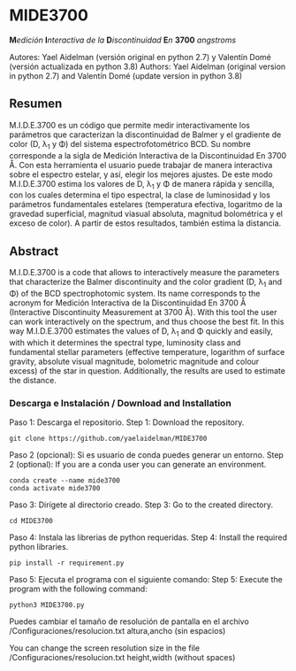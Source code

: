 # MIDE3700

**M***edición* **I***nteractiva de la* **D***iscontinuidad* **E***n* **3700** *angstroms*

Autores: Yael Aidelman (versión original en python 2.7) y Valentín Domé (versión actualizada en python 3.8)
Authors: Yael Aidelman (original version in python 2.7) and Valentín Domé (update version in python 3.8)

## Resumen
M.I.D.E.3700 es un código que permite medir interactivamente los parámetros que caracterizan la discontinuidad de Balmer y el gradiente de color (D, &lambda;<sub>1</sub> y &Phi;) del sistema espectrofotométrico BCD. Su nombre corresponde a la sigla de Medición Interactiva de la Discontinuidad En 3700 &#8491;.
Con esta herramienta el usuario puede trabajar de manera interactiva sobre el espectro estelar, y ası́, elegir los mejores ajustes. De este modo M.I.D.E.3700 estima los valores de D, &lambda;<sub>1</sub> y &Phi; de manera rápida y sencilla, con los cuales determina el tipo espectral, la clase de luminosidad y los parámetros fundamentales estelares (temperatura efectiva, logaritmo de la gravedad superficial, magnitud viasual absoluta, magnitud bolométrica y el exceso de color). A partir de estos resultados, también estima la distancia. 

## Abstract
M.I.D.E.3700 is a code that allows to interactively measure the parameters that characterize the Balmer discontinuity and the color gradient (D, &lambda;<sub>1</sub> and &Phi;) of the BCD spectrophotomic system. Its name corresponds to the acronym for Medición Interactiva de la Discontinuidad En 3700 &#8491; (Interactive Discontinuity Measurement at 3700 &#8491;). With this tool the user can work interactively on the spectrum, and thus choose the best fit. In this way M.I.D.E.3700 estimates the values of D, &lambda;<sub>1</sub> and &Phi; quickly and easily, with which it determines the spectral type, luminosity class and fundamental stellar parameters (effective temperature, logarithm of surface gravity, absolute visual magnitude, bolometric magnitude and colour excess) of the star in question. Additionally, the results are used to estimate the distance.


### Descarga e Instalación / Download and Installation

Paso 1: Descarga el repositorio.
Step 1: Download the repository.

```
git clone https://github.com/yaelaidelman/MIDE3700
```

Paso 2 (opcional): Si es usuario de conda puedes generar un entorno.
Step 2 (optional): If you are a conda user you can generate an environment.

```
conda create --name mide3700
conda activate mide3700
```

Paso 3: Dirígete al directorio creado.
Step 3: Go to the created directory.

```
cd MIDE3700
```

Paso 4: Instala las librerias de python requeridas.
Step 4: Install the required python libraries.

```
pip install -r requirement.py
```

Paso 5: Ejecuta el programa con el siguiente comando:
Step 5: Execute the program with the following command:

```
python3 MIDE3700.py
```

Puedes cambiar el tamaño de resolución de pantalla en el archivo /Configuraciones/resolucion.txt
altura,ancho (sin espacios)

You can change the screen resolution size in the file /Configuraciones/resolucion.txt
height,width (without spaces)
